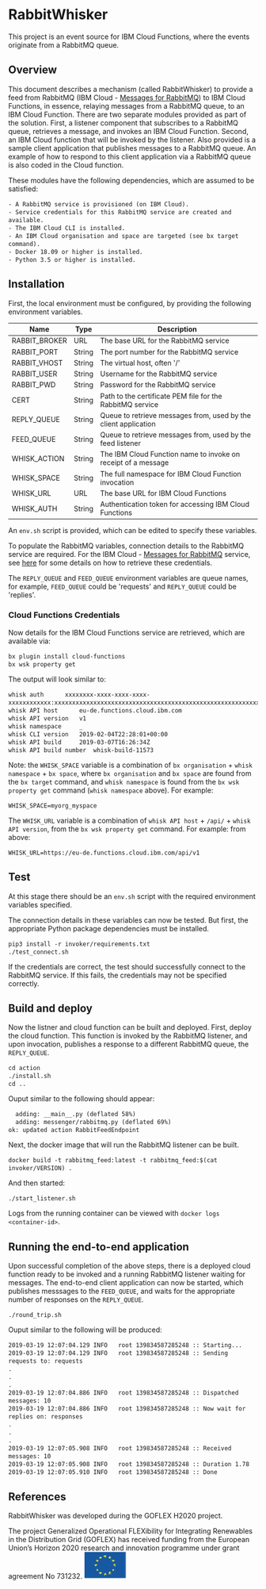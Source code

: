 # RabbitWhisker
This project is an event source for IBM Cloud Functions, where the events originate from a RabbitMQ queue.


## Overview
This document describes a mechanism (called RabbitWhisker) to provide a feed from RabbitMQ (IBM Cloud - [Messages for RabbitMQ](https://console.bluemix.net/catalog/services/messages-for-rabbitmq)) to IBM Cloud Functions, in essence, relaying messages from a RabbitMQ queue, to an IBM Cloud Function.
There are two separate modules provided as part of the solution. First, a listener component that subscribes to a RabbitMQ queue, retrieves a message, and invokes an IBM Cloud Function. Second, an IBM Cloud function that will be invoked by the listener. Also provided is a sample client application that publishes messages to a RabbitMQ queue. An example of how to respond to this client application via a RabbitMQ queue is also coded in the Cloud function.

These modules have the following dependencies, which are assumed to be satisfied:

```
- A RabbitMQ service is provisioned (on IBM Cloud).
- Service credentials for this RabbitMQ service are created and available.
- The IBM Cloud CLI is installed.
- An IBM Cloud organisation and space are targeted (see bx target command).
- Docker 18.09 or higher is installed.
- Python 3.5 or higher is installed.
```

## Installation
First, the local environment must be configured, by providing the following environment variables.

|Name|Type|Description|
|---|---|---|
|RABBIT_BROKER|URL|The base URL for the RabbitMQ service|
|RABBIT_PORT|String|The port number for the RabbitMQ service|
|RABBIT_VHOST|String|The virtual host, often '/'|
|RABBIT_USER|String|Username for the RabbitMQ service|
|RABBIT_PWD|String|Password for the RabbitMQ service|
|CERT|String|Path to the certificate PEM file for the RabbitMQ service|
|REPLY_QUEUE|String|Queue to retrieve messages from, used by the client application|
|FEED_QUEUE|String|Queue to retrieve messages from, used by the feed listener|
|WHISK_ACTION|String|The IBM Cloud Function name to invoke on receipt of a message|
|WHISK_SPACE|String|The full namespace for IBM Cloud Function invocation|
|WHISK_URL|URL|The base URL for IBM Cloud Functions|
|WHISK_AUTH|String|Authentication token for accessing IBM Cloud Functions|

An `env.sh` script is provided, which can be edited to specify these variables.

To populate the RabbitMQ variables, connection details to the RabbitMQ service are required. 
For the IBM Cloud - [Messages for RabbitMQ](https://console.bluemix.net/catalog/services/messages-for-rabbitmq) service, see [here](CREDENTIAL.md) for some details on how to retrieve these credentials.

The `REPLY_QUEUE` and `FEED_QUEUE` environment variables are queue names, for example, `FEED_QUEUE` could be 'requests' and `REPLY_QUEUE` could be 'replies'.

### Cloud Functions Credentials

Now details for the IBM Cloud Functions service are retrieved, which are available via:

```
bx plugin install cloud-functions
bx wsk property get
```

The output will look similar to:

```
whisk auth		xxxxxxxx-xxxx-xxxx-xxxx-xxxxxxxxxxxx:xxxxxxxxxxxxxxxxxxxxxxxxxxxxxxxxxxxxxxxxxxxxxxxxxxxxxxxxxxxxxxxx
whisk API host		eu-de.functions.cloud.ibm.com
whisk API version	v1
whisk namespace		_
whisk CLI version	2019-02-04T22:28:01+00:00
whisk API build		2019-03-07T16:26:34Z
whisk API build number	whisk-build-11573
```

Note: the `WHISK_SPACE` variable is a combination of `bx organisation` + `whisk namespace` + `bx space`, where `bx organisation` and `bx space` are found from the `bx target` command, and `whisk namespace` is found from the `bx wsk property get` command (`whisk namespace` above). For example:
```
WHISK_SPACE=myorg_myspace
```

The `WHISK_URL` variable is a combination of `whisk API host` + `/api/` + `whisk API version`, from the `bx wsk property get` command. For example: from above: 
```
WHISK_URL=https://eu-de.functions.cloud.ibm.com/api/v1
```

## Test
At this stage there should be an `env.sh` script with the required environment variables specified. 

The connection details in these variables can now be tested. But first, the appropriate Python package dependencies must be installed.

```
pip3 install -r invoker/requirements.txt
./test_connect.sh
```

If the credentials are correct, the test should successfully connect to the RabbitMQ service. If this fails, the credentials may not be specified correctly.

## Build and deploy
Now the listner and cloud function can be built and deployed. First, deploy the cloud function. This function is invoked by the RabbitMQ listener, and upon invocation, publishes a response to a different RabbitMQ queue, the `REPLY_QUEUE`.

```
cd action
./install.sh
cd ..
```

Ouput similar to the following should appear:

```
  adding: __main__.py (deflated 58%)
  adding: messenger/rabbitmq.py (deflated 69%)
ok: updated action RabbitFeedEndpoint
```


Next, the docker image that will run the RabbitMQ listener can be built.

```
docker build -t rabbitmq_feed:latest -t rabbitmq_feed:$(cat invoker/VERSION) .
```

And then started:

```
./start_listener.sh
```

Logs from the running container can be viewed with `docker logs <container-id>`.


## Running the end-to-end application
Upon successful completion of the above steps, there is a deployed cloud function ready to be invoked and a running RabbitMQ listener waiting for messages. The end-to-end client application can now be started, which publishes messsages to the `FEED_QUEUE`, and waits for the appropriate number of responses on the `REPLY_QUEUE`.

```
./round_trip.sh
```

Ouput similar to the following will be produced:

```
2019-03-19 12:07:04.129 INFO   root 139834587285248 :: Starting...
2019-03-19 12:07:04.129 INFO   root 139834587285248 :: Sending requests to: requests
.
.
.
2019-03-19 12:07:04.886 INFO   root 139834587285248 :: Dispatched messages: 10
2019-03-19 12:07:04.886 INFO   root 139834587285248 :: Now wait for replies on: responses
.
.
.
2019-03-19 12:07:05.908 INFO   root 139834587285248 :: Received messages: 10
2019-03-19 12:07:05.908 INFO   root 139834587285248 :: Duration 1.78
2019-03-19 12:07:05.910 INFO   root 139834587285248 :: Done
```


## References
RabbitWhisker was developed during the GOFLEX H2020 project.

The project Generalized Operational FLEXibility for Integrating Renewables in the Distribution Grid (GOFLEX) has received funding from the European Union’s Horizon 2020 research and innovation programme under grant agreement No 731232. ![HorizonH2020](EU.png)


